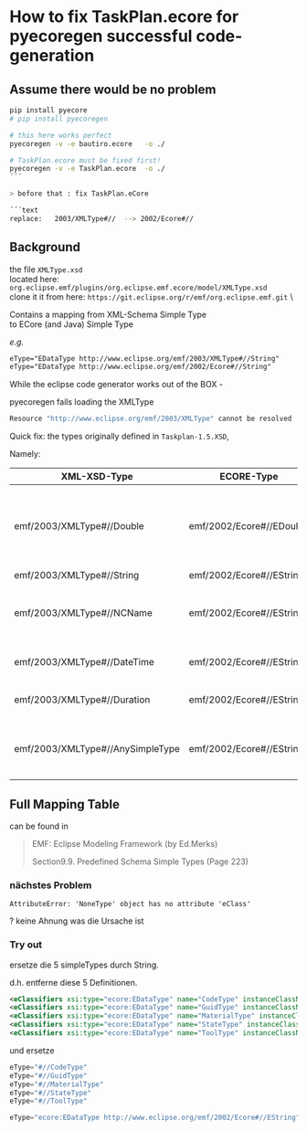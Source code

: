 # How to fix TaskPlan.ecore for pyecoregen successful code-generation

## Assume there would be no problem

```bash
pip install pyecore
# pip install pyecoregen

# this here works perfect
pyecoregen -v -e bautiro.ecore   -o ./

# TaskPlan.ecore must be fixed first!
pyecoregen -v -e TaskPlan.ecore  -o ./
´´´

> before that : fix TaskPlan.eCore

´´´text
replace:   2003/XMLType#//  --> 2002/Ecore#//
```

## Background

the file `XMLType.xsd`   \
located here:
`org.eclipse.emf/plugins/org.eclipse.emf.ecore/model/XMLType.xsd`  \
clone it it from here:
`https://git.eclipse.org/r/emf/org.eclipse.emf.git`  \

Contains a mapping from XML-Schema Simple Type  \
to ECore (and Java) Simple Type

*e.g.*

```xml
eType="EDataType http://www.eclipse.org/emf/2003/XMLType#//String"
eType="EDataType http://www.eclipse.org/emf/2002/Ecore#//String"
```

While the eclipse code generator works out of the BOX -

pyecoregen fails loading the XMLType

```bash
Resource "http://www.eclipse.org/emf/2003/XMLType" cannot be resolved
```

Quick fix: the types originally defined in `Taskplan-1.5.XSD`,

Namely:

 | XML-XSD-Type                     | ECORE-Type               | Comment                                              |
 | -------------------------------- | ------------------------ | ---------------------------------------------------- |
 | emf/2003/XMLType#//Double        | emf/2002/Ecore#//EDouble | EDouble is java double is 64 bits (10^324 .. 10^308) |
 | emf/2003/XMLType#//String        | emf/2002/Ecore#//EString |                                                      |
 | emf/2003/XMLType#//NCName        | emf/2002/Ecore#//EString | None-Colonized String (c-code variables)             |
 | emf/2003/XMLType#//DateTime      | emf/2002/Ecore#//EString | DateTime According to xsd                            |
 | emf/2003/XMLType#//Duration      | emf/2002/Ecore#//EString | Duration According to xsd                            |
 | emf/2003/XMLType#//AnySimpleType | emf/2002/Ecore#//EString | can be anything (integer, float, string)             |

## Full Mapping Table

can be found in

> EMF: Eclipse Modeling Framework (by Ed.Merks)
>
> Section9.9. Predefined Schema Simple Types (Page 223)

### nächstes Problem

    AttributeError: 'NoneType' object has no attribute 'eClass'

? keine Ahnung was die Ursache ist

### Try out

ersetze die 5 simpleTypes durch String.

d.h.
entferne diese 5 Definitionen.

```xml
<eClassifiers xsi:type="ecore:EDataType" name="CodeType" instanceClassName="java.lang.String"></eClassifiers>
<eClassifiers xsi:type="ecore:EDataType" name="GuidType" instanceClassName="java.lang.String"></eClassifiers>
<eClassifiers xsi:type="ecore:EDataType" name="MaterialType" instanceClassName="java.lang.String"></eClassifiers>
<eClassifiers xsi:type="ecore:EDataType" name="StateType" instanceClassName="java.lang.String"></eClassifiers>
<eClassifiers xsi:type="ecore:EDataType" name="ToolType" instanceClassName="java.lang.String"></eClassifiers>
```

und ersetze

```python
eType="#//CodeType"
eType="#//GuidType"
eType="#//MaterialType"
eType="#//StateType"
eType="#//ToolType"

eType="ecore:EDataType http://www.eclipse.org/emf/2002/Ecore#//EString"

```
